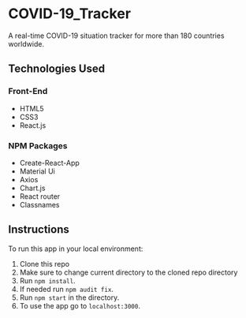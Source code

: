 # COVID-19_Tracker
A real-time COVID-19 situation tracker for more than 180 countries worldwide.

## Technologies Used

### Front-End
- HTML5
- CSS3
- React.js

### NPM Packages
- Create-React-App
- Material Ui
- Axios
- Chart.js
- React router
- Classnames

## Instructions

To run this app in your local environment:
1. Clone this repo
2. Make sure to change current directory to the cloned repo directory
3. Run `npm install`.
4. If needed run `npm audit fix`.
5. Run `npm start` in the directory.
6. To use the app go to `localhost:3000`.

